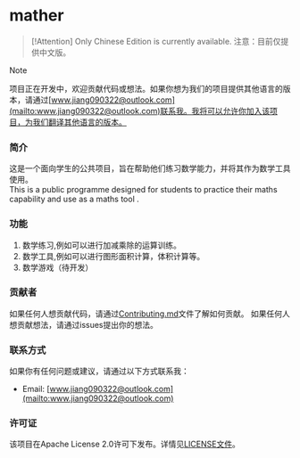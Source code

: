 # mather
> [!Attention]
> Only Chinese Edition is currently available.
> 注意：目前仅提供中文版。

> [!NOTE]
> 项目正在开发中，欢迎贡献代码或想法。如果你想为我们的项目提供其他语言的版本，请通过[www.jiang090322@outlook.com](mailto:www.jiang090322@outlook.com)联系我。我将可以允许你加入该项目，为我们翻译其他语言的版本。

### 简介
这是一个面向学生的公共项目，旨在帮助他们练习数学能力，并将其作为数学工具使用。    
This is a public programme designed for students to practice their maths capability  and use as a maths tool .
### 功能
1. 数学练习,例如可以进行加减乘除的运算训练。
2. 数学工具,例如可以进行图形面积计算，体积计算等。
3. 数学游戏（待开发）

### 贡献者
如果任何人想贡献代码，请通过[Contributing.md](./Contributing.md)文件了解如何贡献。
如果任何人想贡献想法，请通过issues提出你的想法。

### 联系方式
如果你有任何问题或建议，请通过以下方式联系我：
- Email: [www.jiang090322@outlook.com](mailto:www.jiang090322@outlook.com)

### 许可证
该项目在Apache License 2.0许可下发布。详情见[LICENSE文件](./LICENSE)。